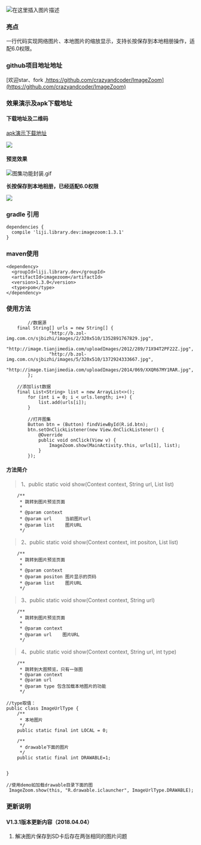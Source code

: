 
![在这里插入图片描述](https://img-blog.csdnimg.cn/20191023090914820.png?x-oss-process=image/watermark,type_ZmFuZ3poZW5naGVpdGk,shadow_10,text_aHR0cHM6Ly9ibG9nLmNzZG4ubmV0L2xqMTg4MjY2,size_16,color_FFFFFF,t_70)

### **亮点**

一行代码实现网络图片、本地图片的缩放显示，支持长按保存到本地相册操作，适配6.0权限。

### github项目地址地址
[欢迎star、fork ,https://github.com/crazyandcoder/ImageZoom](https://github.com/crazyandcoder/ImageZoom)

### **效果演示及apk下载地址**

#### **下载地址及二维码**
[apk演示下载地址](https://fir.im/1ane?release_id=5a66ec6d959d6902df4a7925)

![](http://img.blog.csdn.net/20180123160537226?watermark/2/text/aHR0cDovL2Jsb2cuY3Nkbi5uZXQvbGlqaV94Yw==/font/5a6L5L2T/fontsize/400/fill/I0JBQkFCMA==/dissolve/70/gravity/SouthEast)

#### **预览效果**


![图集功能封装.gif](http://upload-images.jianshu.io/upload_images/676457-4b5954510344f256.gif?imageMogr2/auto-orient/strip)


**长按保存到本地相册，已经适配6.0权限**

 ![](http://img.blog.csdn.net/20180123160913549?watermark/2/text/aHR0cDovL2Jsb2cuY3Nkbi5uZXQvbGlqaV94Yw==/font/5a6L5L2T/fontsize/400/fill/I0JBQkFCMA==/dissolve/70/gravity/SouthEast)



### gradle 引用


```
dependencies {
  compile 'liji.library.dev:imagezoom:1.3.1'
}
```

### maven使用

```
<dependency>
  <groupId>liji.library.dev</groupId>
  <artifactId>imagezoom</artifactId>
  <version>1.3.0</version>
  <type>pom</type>
</dependency>
```

### **使用方法**

 

```
		//数据源
	final String[] urls = new String[] {
                "http://b.zol-img.com.cn/sjbizhi/images/2/320x510/1352891767829.jpg",
                "http://image.tianjimedia.com/uploadImages/2012/289/71X94T2PF22Z.jpg", 
                "http://b.zol-img.com.cn/sjbizhi/images/5/320x510/1372924333667.jpg",
                "http://image.tianjimedia.com/uploadImages/2014/069/XXQR67MY1RAR.jpg", 
        };

	//添加list数据	
	final List<String> list = new ArrayList<>();
        for (int i = 0; i < urls.length; i++) {
            list.add(urls[i]);
        }
        
        //打开图集
        Button btn = (Button) findViewById(R.id.btn);
        btn.setOnClickListener(new View.OnClickListener() {
            @Override
            public void onClick(View v) {
                ImageZoom.show(MainActivity.this, urls[1], list);
            }
        });
```

 
#### 方法简介

> 1、public static void show(Context context, String url, List<String> list)

```
	/**
     * 跳转到图片预览页面
     *
     * @param context
     * @param url     当前图片url
     * @param list    图片URL
     */
```

> 2、public static void show(Context context, int positon, List<String> list) 

```
	/**
     * 跳转到图片预览页面
     *
     * @param context
     * @param positon 图片显示的页码
     * @param list    图片URL
     */
```


> 3、public static void show(Context context, String url) 

```
	/**
     * 跳转到图片预览页面
     *
     * @param context
     * @param url    图片URL
     */
```

>  4、public static void show(Context context, String url, int type)

```
	/**
     * 跳转到大图预览，只有一张图
     * @param context
     * @param url
     * @param type 包含加载本地图片的功能
     */

//type取值：
public class ImageUrlType {
    /**
     * 本地图片
     */
    public static final int LOCAL = 0;

    /**
     * drawable下面的图片
     */
    public static final int DRAWABLE=1;


}

//使用demo如加载drawable目录下面的图
 ImageZoom.show(this, "R.drawable.iclauncher", ImageUrlType.DRAWABLE);

```

### 更新说明

#### **V1.3.1版本更新内容（2018.04.04）**
 1.  解决图片保存到SD卡后存在两张相同的图片问题


